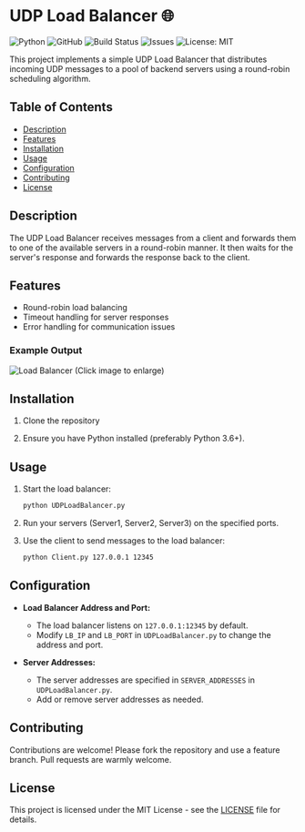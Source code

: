# UDP Load Balancer 🌐
![Python](https://img.shields.io/badge/Python-3776AB?style=for-the-badge&logo=python&logoColor=white)
![GitHub](https://img.shields.io/badge/GitHub-100000?style=for-the-badge&logo=github&logoColor=white)
![Build Status](https://img.shields.io/badge/build-passing-brightgreen)
![Issues](https://img.shields.io/github/issues/sancakerkan/UDPLoadBalancer)
![License: MIT](https://img.shields.io/badge/License-MIT-blue.svg)

This project implements a simple UDP Load Balancer that distributes incoming UDP messages to a pool of backend servers using a round-robin scheduling algorithm.

## Table of Contents

- [Description](#description)
- [Features](#features)
- [Installation](#installation)
- [Usage](#usage)
- [Configuration](#configuration)
- [Contributing](#contributing)
- [License](#license)

## Description

The UDP Load Balancer receives messages from a client and forwards them to one of the available servers in a round-robin manner. It then waits for the server's response and forwards the response back to the client.

## Features

- Round-robin load balancing
- Timeout handling for server responses
- Error handling for communication issues

### Example Output
![Load Balancer](https://i.imgur.com/ILT9TYq.png)
(Click image to enlarge)

## Installation

1. Clone the repository

2. Ensure you have Python installed (preferably Python 3.6+).

## Usage

1. Start the load balancer:
    ```bash
    python UDPLoadBalancer.py
    ```

2. Run your servers (Server1, Server2, Server3) on the specified ports.

3. Use the client to send messages to the load balancer:
    ```bash
    python Client.py 127.0.0.1 12345
    ```

## Configuration

- **Load Balancer Address and Port:**
    - The load balancer listens on `127.0.0.1:12345` by default.
    - Modify `LB_IP` and `LB_PORT` in `UDPLoadBalancer.py` to change the address and port.

- **Server Addresses:**
    - The server addresses are specified in `SERVER_ADDRESSES` in `UDPLoadBalancer.py`.
    - Add or remove server addresses as needed.

## Contributing

Contributions are welcome! Please fork the repository and use a feature branch. Pull requests are warmly welcome.

## License

This project is licensed under the MIT License - see the [LICENSE](LICENSE) file for details.
